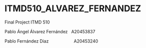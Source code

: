 # ITMD510_ALVAREZ_FERNANDEZ

Final Project ITMD 510 

Pablo Ángel Álvarez Fernández&nbsp;&nbsp;&nbsp;A20453837


Pablo Fernández Diaz&nbsp;&nbsp;&nbsp;&nbsp;&nbsp;&nbsp;&nbsp;&nbsp;&nbsp;&nbsp;&nbsp;&nbsp;&nbsp;&nbsp;&nbsp;&nbsp;&nbsp;&nbsp;&nbsp;&nbsp;&nbsp;A20453240
